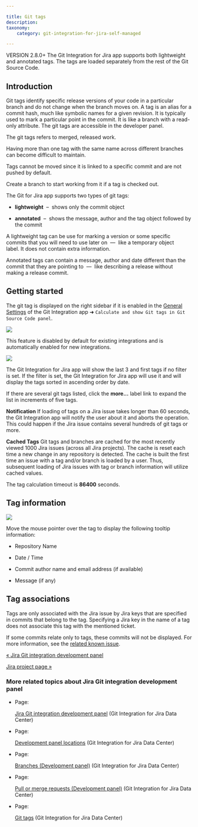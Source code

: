 ```yaml
---

title: Git tags
description:
taxonomy:
    category: git-integration-for-jira-self-managed

---
```

VERSION 2.8.0+ The Git Integration for Jira app supports both lightweight and annotated tags. The tags are loaded separately from the rest of the Git Source Code.

## Introduction

Git tags identify specific release versions of your code in a particular branch and do not change when the branch moves on. A tag is an alias for a commit hash, much like symbolic names for a given revision. It is typically used to mark a particular point in the commit. It is like a branch with a read-only attribute. The git tags are accessible in the developer panel.

The git tags refers to merged, released work.

Having more than one tag with the same name across different branches can become difficult to maintain.


Tags cannot be moved since it is linked to a specific commit and are not pushed by default. 

Create a branch to start working from it if a tag is checked out.


The Git for Jira app supports two types of git tags:

*   **lightweight**  –  shows only the commit object

*   **annotated**  –  shows the message, author and the tag object followed by the commit


A lightweight tag can be use for marking a version or some specific commits that you will need to use later on  —  like a temporary object label. It does not contain extra information.

Annotated tags can contain a message, author and date different than the commit that they are pointing to  —  like describing a release without making a release commit.

## Getting started

The git tag is displayed on the right sidebar if it is enabled in the [General Settings](/wiki/spaces/GIJDC/pages/1207795905) of the Git Integration app ➜ `Calculate and show Git tags in Git Source Code panel`.

![](https://bigbrassband.atlassian.net/wiki/download/thumbnails/1930399204/dev-panel-git-tags-gen-cfg-setting.png?version=1&modificationDate=1630642925378&cacheVersion=1&api=v2&width=550&height=68)

This feature is disabled by default for existing integrations and is automatically enabled for new integrations.

![](https://bigbrassband.atlassian.net/wiki/download/attachments/1930399204/git-tags-example.png?version=1&modificationDate=1630642926089&cacheVersion=1&api=v2)

The Git Integration for Jira app will show the last 3 and first tags if no filter is set. If the filter is set, the Git Integration for Jira app will use it and will display the tags sorted in ascending order by date.

If there are several git tags listed, click the **more...** label link to expand the list in increments of five tags.

**Notification**
If loading of tags on a Jira issue takes longer than 60 seconds, the Git Integration app will notify the user about it and aborts the operation. This could happen if the Jira issue contains several hundreds of git tags or more.

**Cached Tags**
Git tags and branches are cached for the most recently viewed 1000 Jira issues (across all Jira projects). The cache is reset each time a new change in any repository is detected. The cache is built the first time an issue with a tag and/or branch is loaded by a user. Thus, subsequent loading of Jira issues with tag or branch information will utilize cached values.

The tag calculation timeout is **86400** seconds.

## Tag information

![](https://bigbrassband.atlassian.net/wiki/download/attachments/1930399204/gitserver-git-tags-hover.png?version=1&modificationDate=1630642926320&cacheVersion=1&api=v2)

Move the mouse pointer over the tag to display the following tooltip information:

*   Repository Name

*   Date / Time

*   Commit author name and email address (if available)

*   Message (if any)


## Tag associations

Tags are only associated with the Jira issue by Jira keys that are specified in commits that belong to the tag. Specifying a Jira key in the name of a tag does not associate this tag with the mentioned ticket.

If some commits relate only to tags, these commits will not be displayed. For more information, see the [related known issue](https://bigbrassband.atlassian.net/wiki/spaces/GIJDC/pages/591888396/Known+Issues#Commits-Relating-Only-to-Tags-are-Not-Displayed).

[« Jira Git integration development panel](/wiki/spaces/GIJDC/pages/1930399012/Jira+Git+integration+development+panel)

[Jira project page »](/wiki/spaces/GIJDC/pages/1930399252/Jira+project+page)

### More related topics about Jira Git integration development panel

*   Page:

    [Jira Git integration development panel](/wiki/spaces/GIJDC/pages/1930399012/Jira+Git+integration+development+panel) (Git Integration for Jira Data Center)

*   Page:

    [Development panel locations](/wiki/spaces/GIJDC/pages/1930399041/Development+panel+locations) (Git Integration for Jira Data Center)

*   Page:

    [Branches (Development panel)](/wiki/spaces/GIJDC/pages/1930399090) (Git Integration for Jira Data Center)

*   Page:

    [Pull or merge requests (Development panel)](/wiki/spaces/GIJDC/pages/1930399144) (Git Integration for Jira Data Center)

*   Page:

    [Git tags](/git-integration-for-jira-self-managed/Git-tags) (Git Integration for Jira Data Center)